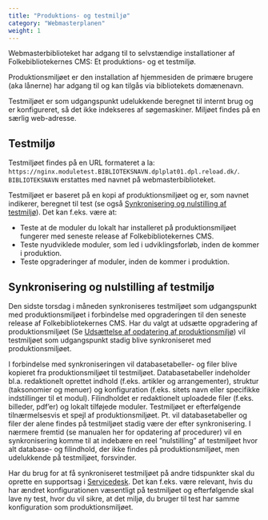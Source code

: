 ```yaml
---
title: "Produktions- og testmiljø"
category: "Webmasterplanen"
weight: 1
---
```



Webmasterbiblioteket har adgang til to selvstændige installationer af Folkebibliotekernes
CMS: Et produktions- og et testmiljø.

Produktionsmiljøet er den installation af hjemmesiden de primære brugere (aka lånerne) har
adgang til og kan tilgås via bibliotekets domænenavn.

Testmiljøet er som udgangspunkt udelukkende beregnet til internt brug og er konfigureret, så
det ikke indekseres af søgemaskiner. Miljøet findes på en særlig web-adresse.

## Testmiljø
Testmiljøet findes på en URL formateret a la:
`https://nginx.moduletest.BIBLIOTEKSNAVN.dplplat01.dpl.reload.dk/`. \
`BIBLIOTEKSNAVN` erstattes med navnet på webmasterbiblioteket.

Testmiljøet er baseret på en kopi af produktionsmiljøet og er, som navnet indikerer, beregnet
til test (se også [Synkronisering og nulstilling af testmiljø](https://www.folkebibliotekernescms.dk/main/webmasterplanen/produktions-og-testmiljoe/#synkronisering-og-nulstilling-af-testmilj%C3%B8)). Det kan f.eks. være at:

- Teste at de moduler du lokalt har installeret på produktionsmiljøet fungerer med seneste
release af Folkebibliotekernes CMS.
- Teste nyudviklede moduler, som led i udviklingsforløb, inden de kommer i produktion.
- Teste opgraderinger af moduler, inden de kommer i produktion.

## Synkronisering og nulstilling af testmiljø
Den sidste torsdag i måneden synkroniseres testmiljøet som udgangspunkt med
produktionsmiljøet i forbindelse med opgraderingen til den seneste release af
Folkebibliotekernes CMS. Har du valgt at udsætte opgradering af produktionsmiljøet (Se [Udsættelse af opdatering af produktionsmiljø](https://www.folkebibliotekernescms.dk/main/webmasterplanen/udsaettelse-af-opdatering/)) vil testmiljøet som udgangspunkt stadig blive synkroniseret med produktionsmiljøet. 

I forbindelse med synkroniseringen vil databasetabeller- og filer blive kopieret fra
produktionsmiljøet til testmiljøet. Databasetabeller indeholder bl.a. redaktionelt oprettet
indhold (f.eks. artikler og arrangementer), struktur (taksonomier og menuer) og konfiguration
(f.eks. sitets navn eller specifikke indstillinger til et modul). Filindholdet er redaktionelt
uploadede filer (f.eks. billeder, pdf’er) og lokalt tilføjede moduler. Testmiljøet er efterfølgende
tilnærmelsesvis et spejl af produktionsmiljøet. Pt. vil databasetabeller og filer der alene
findes på testmiljøet stadig være der efter synkronisering. I nærmere fremtid (se manualen
her for opdatering af procedurer) vil en synkronisering komme til at indebære en reel
”nulstilling” af testmiljøet hvor alt database- og filindhold, der ikke findes på
produktionsmiljøet, men udelukkende på testmiljøet, forsvinder.

Har du brug for at få synkroniseret testmiljøet på andre tidspunkter skal du oprette en
supportsag i [Servicedesk](https://detdigitalefolkebibliotek.atlassian.net/servicedesk/customer/portals).
Det kan f.eks. være relevant, hvis du har ændret konfigurationen væsentligt på testmiljøet og
efterfølgende skal lave ny test, hvor du vil sikre, at det miljø, du bruger til test har samme
konfiguration som produktionsmiljøet.
